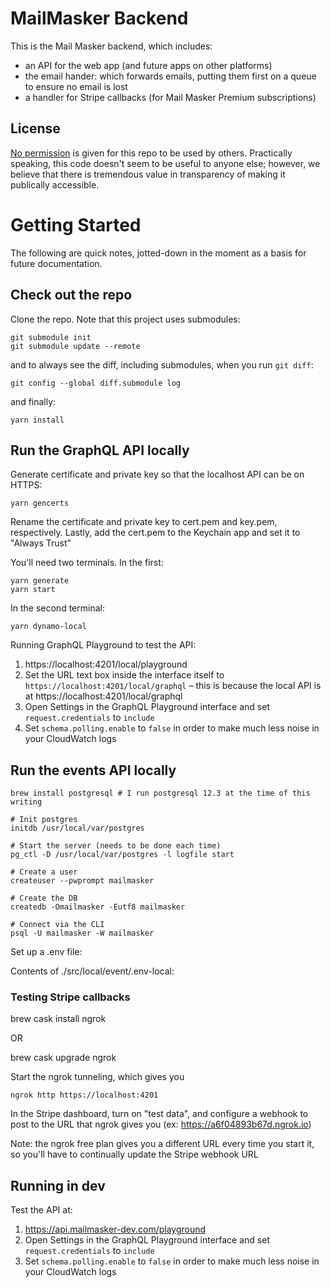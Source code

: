 # MailMasker Backend

This is the Mail Masker backend, which includes:

- an API for the web app (and future apps on other platforms)
- the email hander: which forwards emails, putting them first on a queue to ensure no email is lost
- a handler for Stripe callbacks (for Mail Masker Premium subscriptions)

## License

[No permission](https://choosealicense.com/no-permission/) is given for this repo to be used by others. Practically speaking, this code doesn't seem to be useful to anyone else; however, we believe that there is tremendous value in transparency of making it publically accessible.

# Getting Started

The following are quick notes, jotted-down in the moment as a basis for future documentation.

## Check out the repo

Clone the repo. Note that this project uses submodules:

```
git submodule init
git submodule update --remote
```

and to always see the diff, including submodules, when you run `git diff`:

```
git config --global diff.submodule log
```

and finally:

```
yarn install
```

## Run the GraphQL API locally

Generate certificate and private key so that the localhost API can be on HTTPS:

```
yarn gencerts
```

Rename the certificate and private key to cert.pem and key.pem, respectively. Lastly, add the cert.pem to the Keychain app and set it to "Always Trust"

You'll need two terminals. In the first:

```
yarn generate
yarn start
```

In the second terminal:

```
yarn dynamo-local
```

Running GraphQL Playground to test the API:

1. https://localhost:4201/local/playground
2. Set the URL text box inside the interface itself to `https://localhost:4201/local/graphql` – this is because the local API is at https://localhost:4201/local/graphql
3. Open Settings in the GraphQL Playground interface and set `request.credentials` to `include`
4. Set `schema.polling.enable` to `false` in order to make much less noise in your CloudWatch logs

## Run the events API locally

```
brew install postgresql # I run postgresql 12.3 at the time of this writing

# Init postgres
initdb /usr/local/var/postgres

# Start the server (needs to be done each time)
pg_ctl -D /usr/local/var/postgres -l logfile start

# Create a user
createuser --pwprompt mailmasker

# Create the DB
createdb -Omailmasker -Eutf8 mailmasker

# Connect via the CLI
psql -U mailmasker -W mailmasker
```

Set up a .env file:

Contents of ./src/local/event/.env-local:

### Testing Stripe callbacks

brew cask install ngrok

OR

brew cask upgrade ngrok

Start the ngrok tunneling, which gives you

```
ngrok http https://localhost:4201
```

In the Stripe dashboard, turn on "test data", and configure a webhook to post to the URL that ngrok gives you (ex: https://a6f04893b67d.ngrok.io)

Note: the ngrok free plan gives you a different URL every time you start it, so you'll have to continually update the Stripe webhook URL

## Running in dev

Test the API at:

1. https://api.mailmasker-dev.com/playground
2. Open Settings in the GraphQL Playground interface and set `request.credentials` to `include`
3. Set `schema.polling.enable` to `false` in order to make much less noise in your CloudWatch logs
